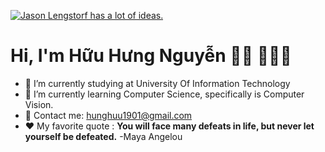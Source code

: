 [![Jason Lengstorf has a lot of ideas.](https://scontent.fsgn13-4.fna.fbcdn.net/v/t1.6435-9/83206320_1109543486062848_6590801489520754688_n.jpg?_nc_cat=110&ccb=1-7&_nc_sid=e3f864&_nc_ohc=ONE0Oaav-4UAX98GvEH&_nc_ht=scontent.fsgn13-4.fna&oh=00_AT9J_FHF0CRQey8iso_aAQa1f8Iu5zfWa5KkBCjH6YhduQ&oe=6333044E)](https://www.facebook.com/hunghn.1901)

# Hi, I'm Hữu Hưng Nguyễn 👋🏾 👩🏾‍💻

- 🔭 I’m currently studying at University Of Information Technology
- 🌱 I’m currently learning Computer Science, specifically is Computer Vision.
- 📧 Contact me: hunghuu1901@gmail.com 
- ❤ My favorite quote : **You will face many defeats in life, but never let yourself be defeated.** -Maya Angelou



